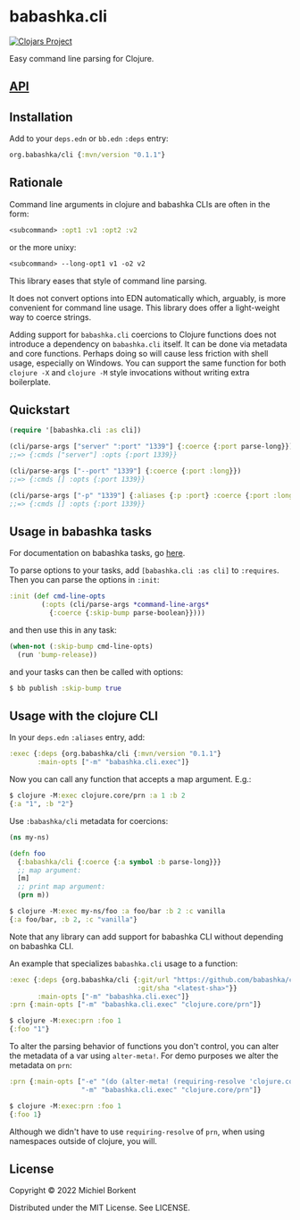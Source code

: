 # babashka.cli

[![Clojars Project](https://img.shields.io/clojars/v/org.babashka/cli.svg)](https://clojars.org/org.babashka/cli)

Easy command line parsing for Clojure.

## [API](API.md)

## Installation

Add to your `deps.edn` or `bb.edn` `:deps` entry:

``` clojure
org.babashka/cli {:mvn/version "0.1.1"}
```

## Rationale

Command line arguments in clojure and babashka CLIs are often in the form:

``` clojure
<subcommand> :opt1 :v1 :opt2 :v2
```

or the more unixy:

``` clojure
<subcommand> --long-opt1 v1 -o2 v2
```

This library eases that style of command line parsing.

It does not convert options into EDN automatically which, arguably, is more
convenient for command line usage. This library does offer a light-weight way to
coerce strings.

Adding support for `babashka.cli` coercions to Clojure functions does not
introduce a dependency on `babashka.cli` itself.  It can be done via metadata
and core functions. Perhaps doing so will cause less friction with shell usage,
especially on Windows. You can support the same function for both `clojure -X`
and `clojure -M` style invocations without writing extra boilerplate.

## Quickstart

``` clojure
(require '[babashka.cli :as cli])

(cli/parse-args ["server" ":port" "1339"] {:coerce {:port parse-long}})
;;=> {:cmds ["server"] :opts {:port 1339}}

(cli/parse-args ["--port" "1339"] {:coerce {:port :long}})
;;=> {:cmds [] :opts {:port 1339}}

(cli/parse-args ["-p" "1339"] {:aliases {:p :port} :coerce {:port :long}})
;;=> {:cmds [] :opts {:port 1339}}
```

## Usage in babashka tasks

For documentation on babashka tasks, go [here](https://book.babashka.org/#tasks).

To parse options to your tasks, add `[babashka.cli :as cli]` to
`:requires`. Then you can parse the options in `:init`:

``` clojure
:init (def cmd-line-opts
        (:opts (cli/parse-args *command-line-args*
          {:coerce {:skip-bump parse-boolean}})))
```
and then use this in any task:

``` clojure
(when-not (:skip-bump cmd-line-opts)
  (run 'bump-release))
```

and your tasks can then be called with options:

``` clojure
$ bb publish :skip-bump true
```

## Usage with the clojure CLI

In your `deps.edn` `:aliases` entry, add:

``` clojure
:exec {:deps {org.babashka/cli {:mvn/version "0.1.1"}
       :main-opts ["-m" "babashka.cli.exec"]}
```

Now you can call any function that accepts a map argument. E.g.:

``` clojure
$ clojure -M:exec clojure.core/prn :a 1 :b 2
{:a "1", :b "2"}
```

Use `:babashka/cli` metadata for coercions:

``` clojure
(ns my-ns)

(defn foo
  {:babashka/cli {:coerce {:a symbol :b parse-long}}}
  ;; map argument:
  [m]
  ;; print map argument:
  (prn m))
```

``` clojure
$ clojure -M:exec my-ns/foo :a foo/bar :b 2 :c vanilla
{:a foo/bar, :b 2, :c "vanilla"}
```

Note that any library can add support for babashka CLI without depending on
babashka CLI.

An example that specializes `babashka.cli` usage to a function:

``` clojure
:exec {:deps {org.babashka/cli {:git/url "https://github.com/babashka/cli"
                                :git/sha "<latest-sha>"}}
       :main-opts ["-m" "babashka.cli.exec"]}
:prn {:main-opts ["-m" "babashka.cli.exec" "clojure.core/prn"]}
```

``` clojure
$ clojure -M:exec:prn :foo 1
{:foo "1"}
```

To alter the parsing behavior of functions you don't control, you can alter the
metadata of a var using `alter-meta!`. For demo purposes we alter the metadata
on `prn`:

``` clojure
:prn {:main-opts ["-e" "(do (alter-meta! (requiring-resolve 'clojure.core/prn) assoc :babashka/cli {:coerce {:foo parse-long}}) nil)"
                  "-m" "babashka.cli.exec" "clojure.core/prn"]}
```

``` clojure
$ clojure -M:exec:prn :foo 1
{:foo 1}
```

Although we didn't have to use `requiring-resolve` of `prn`, when using
namespaces outside of clojure, you will.

## License

Copyright © 2022 Michiel Borkent

Distributed under the MIT License. See LICENSE.
